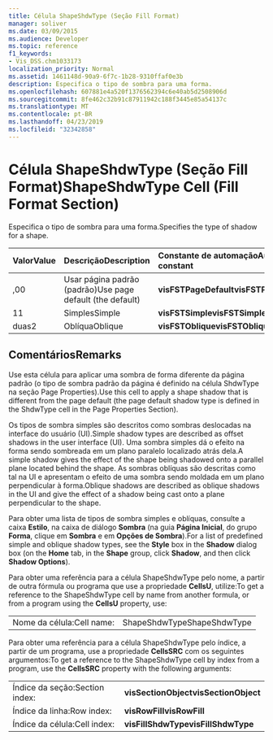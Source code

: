 ```yaml
---
title: Célula ShapeShdwType (Seção Fill Format)
manager: soliver
ms.date: 03/09/2015
ms.audience: Developer
ms.topic: reference
f1_keywords:
- Vis_DSS.chm1033173
localization_priority: Normal
ms.assetid: 1461148d-90a9-6f7c-1b28-9310ffaf0e3b
description: Especifica o tipo de sombra para uma forma.
ms.openlocfilehash: 607881e4a520f1376562394c6e40ab5d2508906d
ms.sourcegitcommit: 8fe462c32b91c87911942c188f3445e85a54137c
ms.translationtype: MT
ms.contentlocale: pt-BR
ms.lasthandoff: 04/23/2019
ms.locfileid: "32342858"
---
```

# <a name="shapeshdwtype-cell-fill-format-section"></a><span data-ttu-id="8cda3-103">Célula ShapeShdwType (Seção Fill Format)</span><span class="sxs-lookup"><span data-stu-id="8cda3-103">ShapeShdwType Cell (Fill Format Section)</span></span>

<span data-ttu-id="8cda3-104">Especifica o tipo de sombra para uma forma.</span><span class="sxs-lookup"><span data-stu-id="8cda3-104">Specifies the type of shadow for a shape.</span></span> 
  
|<span data-ttu-id="8cda3-105">**Valor**</span><span class="sxs-lookup"><span data-stu-id="8cda3-105">**Value**</span></span>|<span data-ttu-id="8cda3-106">**Descrição**</span><span class="sxs-lookup"><span data-stu-id="8cda3-106">**Description**</span></span>|<span data-ttu-id="8cda3-107">**Constante de automação**</span><span class="sxs-lookup"><span data-stu-id="8cda3-107">**Automation constant**</span></span>|
|:-----|:-----|:-----|
|<span data-ttu-id="8cda3-108">,0</span><span class="sxs-lookup"><span data-stu-id="8cda3-108">0</span></span>  <br/> |<span data-ttu-id="8cda3-109">Usar página padrão (padrão)</span><span class="sxs-lookup"><span data-stu-id="8cda3-109">Use page default (the default)</span></span>  <br/> |<span data-ttu-id="8cda3-110">**visFSTPageDefault**</span><span class="sxs-lookup"><span data-stu-id="8cda3-110">**visFSTPageDefault**</span></span> <br/> |
|<span data-ttu-id="8cda3-111">1</span><span class="sxs-lookup"><span data-stu-id="8cda3-111">1</span></span>  <br/> |<span data-ttu-id="8cda3-112">Simples</span><span class="sxs-lookup"><span data-stu-id="8cda3-112">Simple</span></span>  <br/> |<span data-ttu-id="8cda3-113">**visFSTSimple**</span><span class="sxs-lookup"><span data-stu-id="8cda3-113">**visFSTSimple**</span></span> <br/> |
|<span data-ttu-id="8cda3-114">duas</span><span class="sxs-lookup"><span data-stu-id="8cda3-114">2</span></span>  <br/> |<span data-ttu-id="8cda3-115">Oblíqua</span><span class="sxs-lookup"><span data-stu-id="8cda3-115">Oblique</span></span>  <br/> |<span data-ttu-id="8cda3-116">**visFSTOblique**</span><span class="sxs-lookup"><span data-stu-id="8cda3-116">**visFSTOblique**</span></span> <br/> |
   
## <a name="remarks"></a><span data-ttu-id="8cda3-117">Comentários</span><span class="sxs-lookup"><span data-stu-id="8cda3-117">Remarks</span></span>

<span data-ttu-id="8cda3-118">Use esta célula para aplicar uma sombra de forma diferente da página padrão (o tipo de sombra padrão da página é definido na célula ShdwType na seção Page Properties).</span><span class="sxs-lookup"><span data-stu-id="8cda3-118">Use this cell to apply a shape shadow that is different from the page default (the page default shadow type is defined in the ShdwType cell in the Page Properties Section).</span></span>
  
<span data-ttu-id="8cda3-119">Os tipos de sombra simples são descritos como sombras deslocadas na interface do usuário (UI).</span><span class="sxs-lookup"><span data-stu-id="8cda3-119">Simple shadow types are described as offset shadows in the user interface (UI).</span></span> <span data-ttu-id="8cda3-120">Uma sombra simples dá o efeito na forma sendo sombreada em um plano paralelo localizado atrás dela.</span><span class="sxs-lookup"><span data-stu-id="8cda3-120">A simple shadow gives the effect of the shape being shadowed onto a parallel plane located behind the shape.</span></span> <span data-ttu-id="8cda3-121">As sombras oblíquas são descritas como tal na UI e apresentam o efeito de uma sombra sendo moldada em um plano perpendicular à forma.</span><span class="sxs-lookup"><span data-stu-id="8cda3-121">Oblique shadows are described as oblique shadows in the UI and give the effect of a shadow being cast onto a plane perpendicular to the shape.</span></span> 
  
<span data-ttu-id="8cda3-122">Para obter uma lista de tipos de sombra simples e oblíquas, consulte a caixa **Estilo**, na caixa de diálogo **Sombra** (na guia **Página Inicial**, do grupo **Forma**, clique em **Sombra** e em **Opções de Sombra**).</span><span class="sxs-lookup"><span data-stu-id="8cda3-122">For a list of predefined simple and oblique shadow types, see the **Style** box in the **Shadow** dialog box (on the **Home** tab, in the **Shape** group, click **Shadow**, and then click **Shadow Options**).</span></span>
  
<span data-ttu-id="8cda3-123">Para obter uma referência para a célula ShapeShdwType pelo nome, a partir de outra fórmula ou programa que use a propriedade **CellsU**, utilize:</span><span class="sxs-lookup"><span data-stu-id="8cda3-123">To get a reference to the ShapeShdwType cell by name from another formula, or from a program using the **CellsU** property, use:</span></span> 
  
|||
|:-----|:-----|
|<span data-ttu-id="8cda3-124">Nome da célula:</span><span class="sxs-lookup"><span data-stu-id="8cda3-124">Cell name:</span></span>  <br/> |<span data-ttu-id="8cda3-125">ShapeShdwType</span><span class="sxs-lookup"><span data-stu-id="8cda3-125">ShapeShdwType</span></span>  <br/> |
   
<span data-ttu-id="8cda3-126">Para obter uma referência para a célula ShapeShdwType pelo índice, a partir de um programa, use a propriedade **CellsSRC** com os seguintes argumentos:</span><span class="sxs-lookup"><span data-stu-id="8cda3-126">To get a reference to the ShapeShdwType cell by index from a program, use the **CellsSRC** property with the following arguments:</span></span> 
  
|||
|:-----|:-----|
|<span data-ttu-id="8cda3-127">Índice da seção:</span><span class="sxs-lookup"><span data-stu-id="8cda3-127">Section index:</span></span>  <br/> |<span data-ttu-id="8cda3-128">**visSectionObject**</span><span class="sxs-lookup"><span data-stu-id="8cda3-128">**visSectionObject**</span></span> <br/> |
|<span data-ttu-id="8cda3-129">Índice da linha:</span><span class="sxs-lookup"><span data-stu-id="8cda3-129">Row index:</span></span>  <br/> |<span data-ttu-id="8cda3-130">**visRowFill**</span><span class="sxs-lookup"><span data-stu-id="8cda3-130">**visRowFill**</span></span> <br/> |
|<span data-ttu-id="8cda3-131">Índice da célula:</span><span class="sxs-lookup"><span data-stu-id="8cda3-131">Cell index:</span></span>  <br/> |<span data-ttu-id="8cda3-132">**visFillShdwType**</span><span class="sxs-lookup"><span data-stu-id="8cda3-132">**visFillShdwType**</span></span> <br/> |
   

